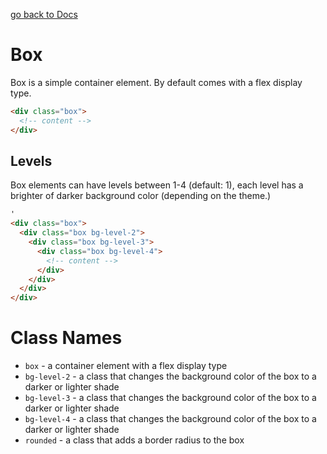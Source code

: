 [go back to Docs](../README.md)

# Box

Box is a simple container element. By default comes with a flex display type.

```html
<div class="box">
  <!-- content -->
</div>
```

## Levels

Box elements can have levels between 1-4 (default: 1), each level has a brighter of darker background color (depending on the theme.)

```html
'
<div class="box">
  <div class="box bg-level-2">
    <div class="box bg-level-3">
      <div class="box bg-level-4">
        <!-- content -->
      </div>
    </div>
  </div>
</div>
```

# Class Names

- `box` - a container element with a flex display type
- `bg-level-2` - a class that changes the background color of the box to a darker or lighter shade
- `bg-level-3` - a class that changes the background color of the box to a darker or lighter shade
- `bg-level-4` - a class that changes the background color of the box to a darker or lighter shade
- `rounded` - a class that adds a border radius to the box
